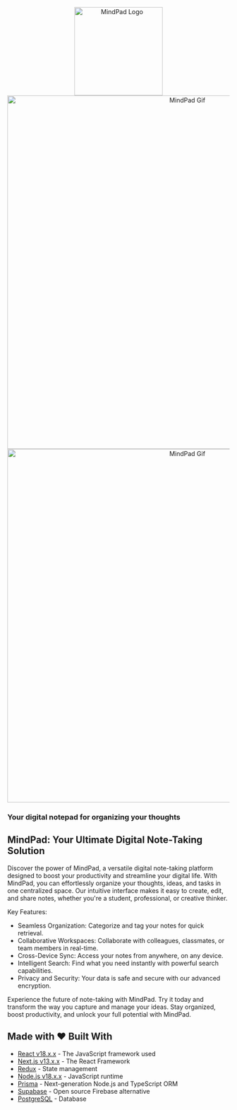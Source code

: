 <!-- add logo center -->

<p align="center">
  <img src="https://firebasestorage.googleapis.com/v0/b/general-eadd6.appspot.com/o/mindpad%2Flogo.png?alt=media&token=d73db76a-5a83-409e-831e-41058770720c&_gl=1*3apbnx*_ga*MTI0MDY2NDcwMC4xNjk0MzIwMTM5*_ga_CW55HF8NVT*MTY5NjA3NTU2Ni4xMC4xLjE2OTYwNzU2NDIuNjAuMC4w" alt="MindPad Logo" width="200" />

<img src="https://firebasestorage.googleapis.com/v0/b/general-eadd6.appspot.com/o/mindpad%2F2023-09-30%2018-16-20.gif?alt=media&token=b366502f-17f6-4591-8291-bd38af14a446&_gl=1*130j9d1*_ga*MTI0MDY2NDcwMC4xNjk0MzIwMTM5*_ga_CW55HF8NVT*MTY5NjA3NTU2Ni4xMC4xLjE2OTYwNzcyMzYuNDUuMC4w" alt="MindPad Gif" width="800" />

<img src="https://firebasestorage.googleapis.com/v0/b/general-eadd6.appspot.com/o/mindpad%2FScreenshot%202023-09-30%20183711.png?alt=media&token=bca6cd6a-fa35-4286-a8c0-94d8502d48cb&_gl=1*cpam3b*_ga*MTI0MDY2NDcwMC4xNjk0MzIwMTM5*_ga_CW55HF8NVT*MTY5NjA3NTU2Ni4xMC4xLjE2OTYwNzc1NDQuNjAuMC4w" alt="MindPad Gif" width="800" />

### Your digital notepad for organizing your thoughts

## MindPad: Your Ultimate Digital Note-Taking Solution

Discover the power of MindPad, a versatile digital note-taking platform designed to boost your productivity and streamline your digital life. With MindPad, you can effortlessly organize your thoughts, ideas, and tasks in one centralized space. Our intuitive interface makes it easy to create, edit, and share notes, whether you're a student, professional, or creative thinker.

Key Features:

- Seamless Organization: Categorize and tag your notes for quick retrieval.
- Collaborative Workspaces: Collaborate with colleagues, classmates, or team members in real-time.
- Cross-Device Sync: Access your notes from anywhere, on any device.
- Intelligent Search: Find what you need instantly with powerful search capabilities.
- Privacy and Security: Your data is safe and secure with our advanced encryption.

Experience the future of note-taking with MindPad. Try it today and transform the way you capture and manage your ideas. Stay organized, boost productivity, and unlock your full potential with MindPad.

## Made with ❤️ Built With

- [React v18.x.x](https://reactjs.org/) - The JavaScript framework used
- [Next.js v13.x.x](https://nextjs.org/) - The React Framework
- [Redux](https://redux.js.org/) - State management
- [Node.js v18.x.x](https://nodejs.org/en/) - JavaScript runtime
- [Prisma](https://www.prisma.io/) - Next-generation Node.js and TypeScript ORM
- [Supabase](https://supabase.io/) - Open source Firebase alternative
- [PostgreSQL](https://www.postgresql.org/) - Database
